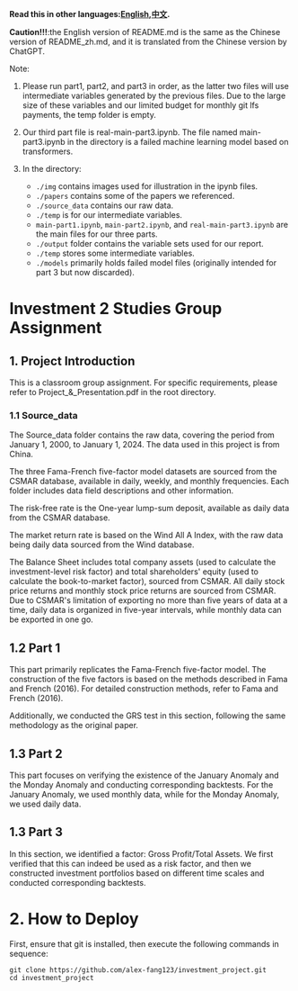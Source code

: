 **Read this in other languages:[English](README.md),[中文](README_zh.md).**

**Caution!!!**:the English version of README.md is the same as the Chinese version of README_zh.md, and it is translated from the Chinese version by ChatGPT.

Note:
1. Please run part1, part2, and part3 in order, as the latter two files will use intermediate variables generated by the previous files. Due to the large size of these variables and our limited budget for monthly git lfs payments, the temp folder is empty.

2. Our third part file is real-main-part3.ipynb. The file named main-part3.ipynb in the directory is a failed machine learning model based on transformers.

3. In the directory:
   - `./img` contains images used for illustration in the ipynb files.
   - `./papers` contains some of the papers we referenced.
   - `./source_data` contains our raw data.
   - `./temp` is for our intermediate variables.
   - `main-part1.ipynb`, `main-part2.ipynb`, and `real-main-part3.ipynb` are the main files for our three parts.
   - `./output` folder contains the variable sets used for our report.
   - `./temp` stores some intermediate variables.
   - `./models` primarily holds failed model files (originally intended for part 3 but now discarded).

# Investment 2 Studies Group Assignment
## 1. Project Introduction
This is a classroom group assignment. For specific requirements, please refer to Project_&_Presentation.pdf in the root directory.

### 1.1 Source_data
The Source_data folder contains the raw data, covering the period from January 1, 2000, to January 1, 2024. The data used in this project is from China.

The three Fama-French five-factor model datasets are sourced from the CSMAR database, available in daily, weekly, and monthly frequencies. Each folder includes data field descriptions and other information.

The risk-free rate is the One-year lump-sum deposit, available as daily data from the CSMAR database.

The market return rate is based on the Wind All A Index, with the raw data being daily data sourced from the Wind database.

The Balance Sheet includes total company assets (used to calculate the investment-level risk factor) and total shareholders' equity (used to calculate the book-to-market factor), sourced from CSMAR.
All daily stock price returns and monthly stock price returns are sourced from CSMAR. Due to CSMAR's limitation of exporting no more than five years of data at a time, daily data is organized in five-year intervals, while monthly data can be exported in one go.

## 1.2 Part 1
This part primarily replicates the Fama-French five-factor model. The construction of the five factors is based on the methods described in Fama and French (2016). For detailed construction methods, refer to Fama and French (2016).

Additionally, we conducted the GRS test in this section, following the same methodology as the original paper.

## 1.3 Part 2
This part focuses on verifying the existence of the January Anomaly and the Monday Anomaly and conducting corresponding backtests. For the January Anomaly, we used monthly data, while for the Monday Anomaly, we used daily data.

## 1.3 Part 3
In this section, we identified a factor: Gross Profit/Total Assets. We first verified that this can indeed be used as a risk factor, and then we constructed investment portfolios based on different time scales and conducted corresponding backtests.

# 2. How to Deploy
First, ensure that git is installed, then execute the following commands in sequence:

```shell
git clone https://github.com/alex-fang123/investment_project.git
cd investment_project
```